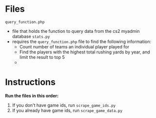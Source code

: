 # Files

```query_function.php```
 * file that holds the function to query data from the cs2 myadmin database
```stats.py```
 * requires the ```query_function.php``` file to find the following information:
   * Count number of teams an individual player played for
   * Find the players with the highest total rushing yards by year, and limit the result to top 5
   * 

# Instructions
<strong>Run the files in this order:</strong>

 1. If you don't have game ids, run ```scrape_game_ids.py```
 2. If you already have game ids, run ```scrape_game_data.py```
